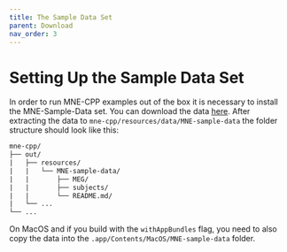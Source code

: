 ```yaml
---
title: The Sample Data Set
parent: Download
nav_order: 3
---
```

# Setting Up the Sample Data Set

In order to run MNE-CPP examples out of the box it is necessary to install the MNE-Sample-Data set. You can download the data [here](https://osf.io/86qa2/download). After extracting the data to `mne-cpp/resources/data/MNE-sample-data` the folder structure should look like this: 

```txt
mne-cpp/
├── out/
|   ├── resources/
|   |   └── MNE-sample-data/
|   |       ├── MEG/
|   |       ├── subjects/
|   |       └── README.md/
|   └── ...
└── ...
```

On MacOS and if you build with the `withAppBundles` flag, you need to also copy the data into the `.app/Contents/MacOS/MNE-sample-data` folder.
